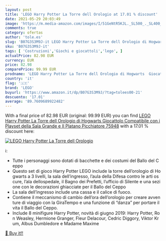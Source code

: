 ```yaml
---
layout: post
title: 'LEGO Harry Potter La Torre dell Orologio at 17.01 % discount'
date: 2021-05-29 20:03:49
image: 'https://m.media-amazon.com/images/I/51GeNtR5KJL._SL500_._SL400_.jpg'
comments: true
category: ofertas
author: 'tole.es'
slug: 'B07G3S3M9J-it LEGO Harry Potter La Torre dell Orologio di Hogwarts...'
sku: 'B07G3S3M9J-it'
tags: [ 'Costruzioni','Giochi e giocattoli','lego', ]
actualPrice: 82.98 EUR
currency: EUR
price: 82.98
comparePrice: 99.99 EUR
prodname: 'LEGO Harry Potter La Torre dell Orologio di Hogwarts  Giocattolo Compatibile con i Playset della Sala Grande e Il Platano Picchiatore  75948'
country: 'it'
flag: '🇮🇹'
brand: 'LEGO'
buyurl: 'https://www.amazon.it/dp/B07G3S3M9J/?tag=tolees00-21'
descuento: '17.01'
average: '89.7609689922482'
---
```


With a final price of 82.98 EUR (original: 99.99 EUR) you can find [LEGO Harry Potter La Torre dell Orologio di Hogwarts  Giocattolo Compatibile con i Playset della Sala Grande e Il Platano Picchiatore  75948](https://www.amazon.it/dp/B07G3S3M9J/?tag=tolees00-21) with a  17.01 % discount here:

[![LEGO Harry Potter La Torre dell Orologio](https://m.media-amazon.com/images/I/51GeNtR5KJL._SL500_._SL400_.jpg)](https://www.amazon.it/dp/B07G3S3M9J/?tag=tolees00-21)

ℹ️:

- Tutte i personaggi sono dotati di bacchette e dei costumi del Ballo del Ceppo
- Questo set di gioco Harry Potter LEGO include la torre dell’orologio di Hogwarts a 3 livelli, la sala dell’ingresso, l’aula della Difesa contro le arti oscure, l’ala dellospedale, il Bagno dei Prefetti, l’ufficio di Silente e una sezione con le decorazioni ghiacciate per il Ballo del Ceppo
- La sala dell’ingresso include una cassa e il calice di fuoco.
- Contiene il meccanismo di cambio dell’ora dell’orologio per creare avventure di viaggio con la GiraTempo e una funzione di “danza” per portare il vita il Ballo del Ceppo.
- Include 8 minifigure Harry Potter, novità di giugno 2019: Harry Potter, Ron Weasley, Hermione Granger, Fleur Delacour, Cedric Diggory, Viktor Krum, Albus Dumbledore e Madame Maxime

[🛒 Buy it!!](https://www.amazon.it/dp/B07G3S3M9J/?tag=tolees00-21)
